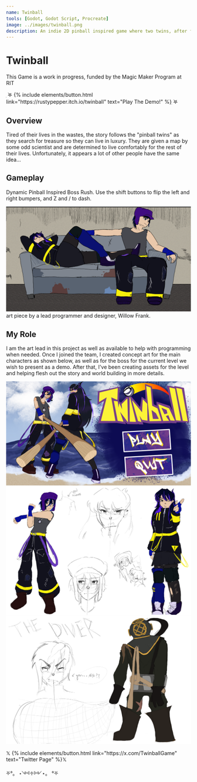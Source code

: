 ```yaml
---
name: Twinball
tools: [Godot, Godot Script, Procreate]
image: ../images/twinball.png
description: An indie 2D pinball inspired game where two twins, after finding a treasure map, decide that their miserable life must change. As it turns out, these twins aren't the only ones hunting down this treasure... [IN DEVELOPMENT]. Lead Artist. Click to learn more.
---
```

# Twinball

This Game is a work in progress, funded by the Magic Maker Program at RIT
<p class="text-center">ִ ࣪𖤐
{% include elements/button.html link="https://rustypepper.itch.io/twinball" text="Play The Demo!" %}ִ ࣪𖤐
</p>

## Overview

Tired of their lives in the wastes, the story follows the "pinball twins" as they search for treasure so they can live in luxury. They are given a map by some odd scientist and are determined to live comfortably for the rest of their lives. Unfortunately, it appears a lot of other people have the same idea...

## Gameplay

Dynamic Pinball Inspired Boss Rush. Use the shift buttons to flip the left and right bumpers, and Z and / to dash.

![preview](../images/twinball-title-concept.png)
art piece by a lead programmer and designer, Willow Frank.

## My Role

I am the art lead in this project as well as available to help with programming when needed. Once I joined the team, I created concept art for the main characters as shown below, as well as for the boss for the current level we wish to present as a demo. After that, I've been creating assets for the level and helping flesh out the story and world building in more details.

![preview](../images/twinball-titlescreen.png)
![preview](../images/twinball-twins-concept.png)
![search](../images/twinball-boss-concept.png)

<p class="text-center">𝕏
{% include elements/button.html link="https://x.com/TwinballGame" text="Twitter Page" %}𝕏
</p>

<p class="text-center">⛧°。 ⋆༺♱༻⋆。 °⛧</p>
